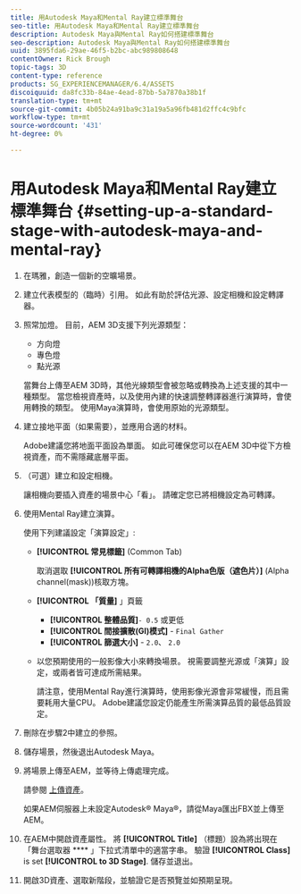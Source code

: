 ```yaml
---
title: 用Autodesk Maya和Mental Ray建立標準舞台
seo-title: 用Autodesk Maya和Mental Ray建立標準舞台
description: Autodesk Maya與Mental Ray如何搭建標準舞台
seo-description: Autodesk Maya與Mental Ray如何搭建標準舞台
uuid: 3895fda6-29ae-46f5-b2bc-abc989808648
contentOwner: Rick Brough
topic-tags: 3D
content-type: reference
products: SG_EXPERIENCEMANAGER/6.4/ASSETS
discoiquuid: da8fc33b-84ae-4ead-87bb-5a7870a38b1f
translation-type: tm+mt
source-git-commit: 4b05b24a91ba9c31a19a5a96fb481d2ffc4c9bfc
workflow-type: tm+mt
source-wordcount: '431'
ht-degree: 0%

---
```



# 用Autodesk Maya和Mental Ray建立標準舞台 {#setting-up-a-standard-stage-with-autodesk-maya-and-mental-ray}

1. 在瑪雅，創造一個新的空曠場景。
1. 建立代表模型的（臨時）引用。 如此有助於評估光源、設定相機和設定轉譯器。

1. 照常加燈。 目前，AEM 3D支援下列光源類型：

   * 方向燈
   * 專色燈
   * 點光源

   當舞台上傳至AEM 3D時，其他光線類型會被忽略或轉換為上述支援的其中一種類型。 當您檢視資產時，以及使用內建的快速調整轉譯器進行演算時，會使用轉換的類型。 使用Maya演算時，會使用原始的光源類型。

1. 建立接地平面（如果需要），並應用合適的材料。

   Adobe建議您將地面平面設為單面。 如此可確保您可以在AEM 3D中從下方檢視資產，而不需隱藏底層平面。

1. （可選）建立和設定相機。

   讓相機向要插入資產的場景中心「看」。 請確定您已將相機設定為可轉譯。

1. 使用Mental Ray建立演算。

   使用下列建議設定「演算設定」:

   * **[!UICONTROL 常見標籤]** (Common Tab)

      取消選取 **[!UICONTROL 所有可轉譯相機的Alpha色版（遮色片）]** (Alpha channel(mask))核取方塊。

   * **[!UICONTROL 「質量]** 」頁籤

      * **[!UICONTROL 整體品質]**`- 0.5` 或更低
      * **[!UICONTROL 間接擴散(GI)模式]** - `Final Gather`
      * **[!UICONTROL 篩選大小]** - `2.0`、 `2.0`
   * 以您預期使用的一般影像大小來轉換場景。 視需要調整光源或「演算」設定，或兩者皆可達成所需結果。

      請注意，使用Mental Ray進行演算時，使用影像光源會非常緩慢，而且需要耗用大量CPU。 Adobe建議您設定仍能產生所需演算品質的最低品質設定。


1. 刪除在步驟2中建立的參照。

1. 儲存場景，然後退出Autodesk Maya。
1. 將場景上傳至AEM，並等待上傳處理完成。

   請參閱 [上傳資產](managing-assets-touch-ui.md#uploading-assets)。

   如果AEM伺服器上未設定Autodesk® Maya®，請從Maya匯出FBX並上傳至AEM。

1. 在AEM中開啟資產屬性。 將 **[!UICONTROL Title]** （標題）設為將出現在「舞台選取器 **** 」下拉式清單中的適當字串。 驗證 **[!UICONTROL Class]** is set **[!UICONTROL to 3D Stage]**. 儲存並退出。
1. 開啟3D資產、選取新階段，並驗證它是否預覽並如預期呈現。

